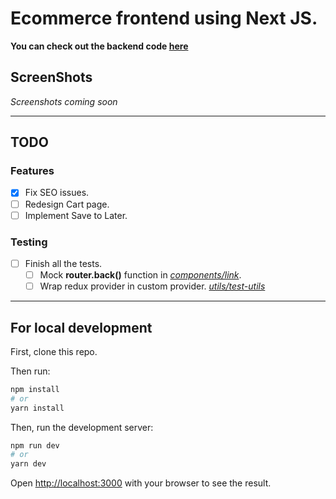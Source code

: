 # Ecommerce frontend using Next JS.

**You can check out the backend code [here](https://github.com/shiyaamsunder/ecommerce-backend)**

## ScreenShots

_Screenshots coming soon_

---

## TODO

### Features

- [x] Fix SEO issues.
- [ ] Redesign Cart page.
- [ ] Implement Save to Later.

### Testing

- [ ] Finish all the tests.
  - [ ] Mock **router.back()** function in _[components/link](./components/link/__test__/link.test.tsx)_.
  - [ ] Wrap redux provider in custom provider. _[utils/test-utils](./utils/test-utils.tsx)_

---

## For local development

First, clone this repo.

Then run:

```bash
npm install
# or
yarn install
```

Then, run the development server:

```bash
npm run dev
# or
yarn dev
```

Open [http://localhost:3000](http://localhost:3000) with your browser to see the result.

